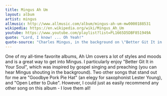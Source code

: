 ```yaml
---
title: Mingus Ah Um
layout: album
artist: mingus
allmusic: http://www.allmusic.com/album/mingus-ah-um-mw0000188531
wikipedia: https://en.wikipedia.org/wiki/Mingus_Ah_Um
youtube: https://www.youtube.com/playlist?list=PL1665D5DBF851949A
quote: "Lord, I know! ... Oh Yeah!"
quote-source: "Charles Mingus, in the background on \"Better Git It in Your Soul\""
---
```


One of my all-time favorite albums, Ah Um covers a lot of styles and moods and is a great way to get into Mingus. I particularly enjoy "Better Git It in Your Soul", which was inspired by gospel singing and preaching (you can hear Mingus shouting in the background). Two other songs that stand out for me are "Goodbye Pork Pie Hat" (an elegy for saxophonist Lester Young), and "Open Letter to Duke". However, I could just as easily recommend any other song on this album - I love them all!
